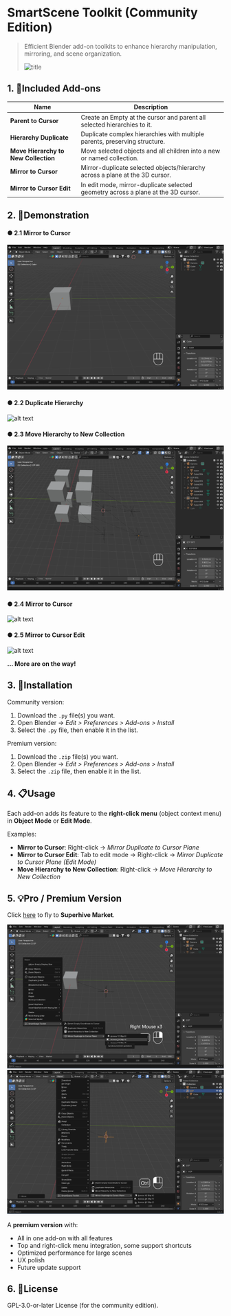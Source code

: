 # SmartScene Toolkit (Community Edition)

> Efficient Blender add-on toolkits to enhance hierarchy manipulation, mirroring, and scene organization.
> 
> ![title](https://github.com/user-attachments/assets/559d43fe-de29-4781-88d0-10394bb7fda8)

## 1. 🧩Included Add-ons

| Name | Description |
|------|-------------|
| **Parent to Cursor** | Create an Empty at the cursor and parent all selected hierarchies to it. |
| **Hierarchy Duplicate** | Duplicate complex hierarchies with multiple parents, preserving structure. |
| **Move Hierarchy to New Collection** | Move selected objects and all children into a new or named collection. |
| **Mirror to Cursor** | Mirror-duplicate selected objects/hierarchy across a plane at the 3D cursor. |
| **Mirror to Cursor Edit** | In edit mode, mirror-duplicate selected geometry across a plane at the 3D cursor.|


## 2. 🎥Demonstration

#### ● 2.1 Mirror to Cursor
![alt text](assets/parent_to_cursor.gif)

#### ● 2.2 Duplicate Hierarchy
![alt text](assets/duplicate_hierarchies.gif)

#### ● 2.3 Move Hierarchy to New Collection
![alt text](assets/move_hierarchies_new_collection.gif)

#### ● 2.4 Mirror to Cursor
![alt text](assets/mirror_cursor.gif)

#### ● 2.5 Mirror to Cursor Edit
![alt text](assets/mirror_cursor_edit.gif)

**... More are on the way!**


## 3. 🔧Installation

Community version:
1. Download the `.py` file(s) you want.
2. Open Blender → *Edit > Preferences > Add-ons > Install*
3. Select the `.py` file, then enable it in the list.

Premium version:
1. Download the `.zip` file(s) you want.
2. Open Blender → *Edit > Preferences > Add-ons > Install*
3. Select the `.zip` file, then enable it in the list.

## 4. 📋Usage

Each add-on adds its feature to the **right-click menu** (object context menu) in **Object Mode** or **Edit Mode**.

Examples:
- **Mirror to Cursor**: Right-click → *Mirror Duplicate to Cursor Plane*
- **Mirror to Cursor Edit**: Tab to edit mode → Right-click → *Mirror Duplicate to Cursor Plane (Edit Mode)*
- **Move Hierarchy to New Collection**: Right-click → *Move Hierarchy to New Collection*


## 5. 💡Pro / Premium Version

Click [here](https://superhivemarket.com/products/smartscene-toolkit) to fly to **Superhive Market**.

![alt text](assets/image.png)
![alt text](assets/image2.png)

A **premium version** with:
- All in one add-on with all features
- Top and right-click menu integration, some support shortcuts
- Optimized performance for large scenes
- UX polish
- Future update support


## 6. 📜License

GPL-3.0-or-later License (for the community edition).


